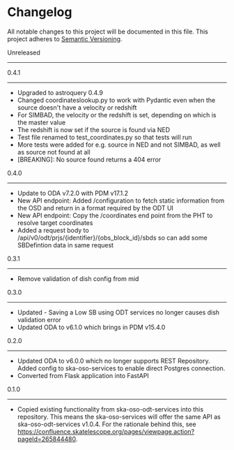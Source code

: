 Changelog
==========

All notable changes to this project will be documented in this file.
This project adheres to [Semantic Versioning](http://semver.org/).

Unreleased
**********

0.4.1
*****
* Upgraded to astroquery 0.4.9
* Changed coordinateslookup.py to work with Pydantic even when the source doesn't have a velocity or redshift
* For SIMBAD, the velocity or the redshift is set, depending on which is the master value
* The redshift is now set if the source is found via NED
* Test file renamed to test_coordinates.py so that tests will run
* More tests were added for e.g. source in NED and not SIMBAD, as well as source not found at all
* [BREAKING]: No source found returns a 404 error 

0.4.0
*****
* Update to ODA v7.2.0 with PDM v17.1.2
* New API endpoint: Added /configuration to fetch static information from the OSD and return in a format required by the ODT UI
* New API endpoint: Copy the /coordinates end point from the PHT to resolve target coordinates
* Added a request body to /api/v0/odt/prjs/{identifier}/{obs_block_id}/sbds so can add some SBDefintion data in same request

0.3.1
*****
* Remove validation of dish config from mid

0.3.0
*****
* Updated - Saving a Low SB using ODT services no longer causes dish validation error
* Updated ODA to v6.1.0 which brings in PDM v15.4.0

0.2.0
*****

* Updated ODA to v6.0.0 which no longer supports REST Repository. Added config to ska-oso-services to enable direct Postgres connection.
* Converted from Flask application into FastAPI

0.1.0
*****

* Copied existing functionality from ska-oso-odt-services into this repository. This means the ska-oso-services will offer the same API as ska-oso-odt-services v1.0.4. For the rationale behind this, see https://confluence.skatelescope.org/pages/viewpage.action?pageId=265844480.